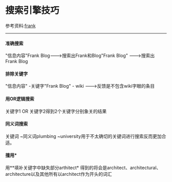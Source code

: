 # 搜索引擎技巧

参考资料:[frank](https://www.frankfeekr.cn/2019/06/01/search-engine-tips/)

---



#### 准确搜索

"信息内容"Frank Blog--->搜索出Frank和Blog"Frank Blog" --->搜索出 Frank Blog



#### 排除关键字

"信息内容" -关键字"Frank Blog" - wiki --->反馈是不包含wiki字眼的条目



#### 用OR逻辑搜索

关键字1 OR 关键字2得到2个关键字分别象关的结果



#### 同义词搜索

关键词 ~同义词plumbing ~university用于不太确切的关键词进行搜索反而更加合适。



#### 擅用*

用**填补关键字中缺失部分arthitect* 得到的将会是architect、architectural、architecture以及其他所有以architect作为开头的词汇